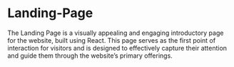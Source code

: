 # Landing-Page
The Landing Page is a visually appealing and engaging introductory page for the website, built using React. This page serves as the first point of interaction for visitors and is designed to effectively capture their attention and guide them through the website’s primary offerings.
